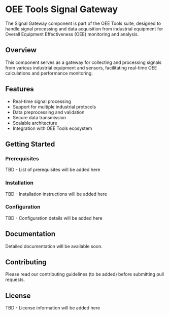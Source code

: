 # OEE Tools Signal Gateway

The Signal Gateway component is part of the OEE Tools suite, designed to handle signal processing and data acquisition from industrial equipment for Overall Equipment Effectiveness (OEE) monitoring and analysis.

## Overview

This component serves as a gateway for collecting and processing signals from various industrial equipment and sensors, facilitating real-time OEE calculations and performance monitoring.

## Features

- Real-time signal processing
- Support for multiple industrial protocols
- Data preprocessing and validation
- Secure data transmission
- Scalable architecture
- Integration with OEE Tools ecosystem

## Getting Started

### Prerequisites

TBD - List of prerequisites will be added here

### Installation

TBD - Installation instructions will be added here

### Configuration

TBD - Configuration details will be added here

## Documentation

Detailed documentation will be available soon.

## Contributing

Please read our contributing guidelines (to be added) before submitting pull requests.

## License

TBD - License information will be added here
